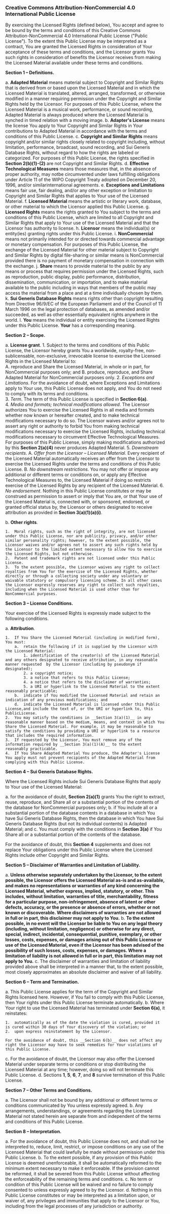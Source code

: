 ### Creative Commons Attribution-NonCommercial 4.0 International Public License

By exercising the Licensed Rights (defined below), You accept and agree to be bound by the terms and conditions of this Creative Commons Attribution-NonCommercial 4.0 International Public License ("Public License"). To the extent this Public License may be interpreted as a contract, You are granted the Licensed Rights in consideration of Your acceptance of these terms and conditions, and the Licensor grants You such rights in consideration of benefits the Licensor receives from making the Licensed Material available under these terms and conditions.

**Section 1 – Definitions.** 

a.  **Adapted Material**  means material subject to Copyright and Similar Rights that is derived from or based upon the Licensed Material and in which the Licensed Material is translated, altered, arranged, transformed, or otherwise modified in a manner requiring permission under the Copyright and Similar Rights held by the Licensor. For purposes of this Public License, where the Licensed Material is a musical work, performance, or sound recording, Adapted Material is always produced where the Licensed Material is synched in timed relation with a moving image.
b.  **Adapter's License**  means the license You apply to Your Copyright and Similar Rights in Your contributions to Adapted Material in accordance with the terms and conditions of this Public License.
c.  **Copyright and Similar Rights**  means copyright and/or similar rights closely related to copyright including, without limitation, performance, broadcast, sound recording, and Sui Generis Database Rights, without regard to how the rights are labeled or categorized. For purposes of this Public License, the rights specified in __Section 2(b)(1)-(2)__ are not Copyright and Similar Rights.
d.  **Effective Technological Measures**  means those measures that, in the absence of proper authority, may notbe circumvented under laws fulfilling obligations under Article 11 of the WIPO Copyright Treaty adopted on December 20, 1996, and/or similarinternational agreements.
e.  **Exceptions and Limitations**  means fair use, fair dealing, and/or any other exception or limitation to Copyright and Similar Rights that applies to Your use of the Licensed Material.
f.  **Licensed Material**  means the artistic or literary work, database, or other material to which the Licensor applied this Public License.
g.  **Licensed Rights** means the rights granted to You subject to the terms and conditions of this Public License, which are limited to all Copyright and Similar Rights that apply to Your use of the Licensed Material and that the Licensor has authority to license.
h.  **Licensor**  means the individual(s) or entity(ies) granting rights under this Public License.
i.  **NonCommercial**  means not primarily intended for or directed towards commercial advantage or monetary compensation. For purposes of this Public License, the exchange of the Licensed Material for other material subject to Copyright and Similar Rights by digital file-sharing or similar means is NonCommercial provided there is no payment of monetary compensation in connection with the exchange.
j.  **Share**  means to provide material to the public by any means or process that requires permission under the Licensed Rights, such as reproduction, public display, public performance, distribution, dissemination, communication, or importation, and to make material available to the public including in ways that members of the public may access the material from a place and at a time individually chosen by them.
k.  **Sui Generis Database Rights**  means rights other than copyright resulting from Directive 96/9/EC of the European Parliament and of the Council of 11 March 1996 on the legal protection of databases, as amended and/or succeeded, as well as other essentially equivalent rights anywhere in the world.
l.  **You**  means the individual or entity exercising the Licensed Rights under this Public License. **Your** has a corresponding meaning.

**Section 2 – Scope.** 

a.  **License grant**. 
	1.  Subject to the terms and conditions of this Public License, the Licensor hereby grants You a worldwide, royalty-free, non-sublicensable, non-exclusive, irrevocable license to exercise the Licensed Rights in the Licensed Material to:  
		A.  reproduce and Share the Licensed Material, in whole or in part, for NonCommercial purposes only; and
		B.  produce, reproduce, and Share Adapted Material for NonCommercial purposes only.
    2.  _Exceptions and Limitations_. For the avoidance of doubt, where Exceptions and Limitations apply to Your use, this Public License does not apply, and You do not need to comply with its terms and conditions.  
    3.  _Term_. The term of this Public License is specified in __Section 6(a)__.  
    4.  _Media and formats; technical modifications allowed_. The Licensor authorizes You to exercise the Licensed Rights in all media and formats whether now known or hereafter created, and to make technical modifications necessary to do so. The Licensor waives and/or agrees not to assert any right or authority to forbid You from making technical modifications necessary to exercise the Licensed Rights, including technical modifications necessary to circumvent Effective Technological Measures. For purposes of this Public License, simply making modifications authorized by this __Section 2(a)(4)__ never produces Adapted Material. 
    5.  _Downstream recipients_. 
		A.  _Offer from the Licensor – Licensed Material_. Every recipient of the Licensed Material automatically receives an  offer from the Licensor to exercise the Licensed Rights under the terms and conditions of this Public License.
        B.  _No downstream restrictions_. You may not offer or impose any additional or different terms or  conditions on, or apply any Effective Technological Measures to, the Licensed Material if doing so restricts exercise of the Licensed Rights by any recipient of the Licensed Material.
	6.  _No endorsement_. Nothing in this Public License constitutes or may be construed as permission to assert or imply that You are, or that Your use of the Licensed Material is, connected with, or sponsored, endorsed, or granted official status by, the Licensor or others designated to receive attribution as provided in __Section 3(a)(1)(a)(i)__.  

b.  **Other rights**. 

	1.  Moral rights, such as the right of integrity, are not licensed under this Public License, nor are publicity, privacy, and/or other similar personality rights; however, to the extent possible, the Licensor waives and/or agrees not to assert any such rights held by the Licensor to the limited extent necessary to allow You to exercise the Licensed Rights, but not otherwise. 
    2.  Patent and trademark rights are not licensed under this Public License.  
    3.  To the extent possible, the Licensor waives any right to collect royalties from You for the exercise of the Licensed Rights, whether directly or through a collecting society under any voluntary or waivable statutory or compulsory licensing scheme. In all other cases the Licensor expressly reserves any right to collect such royalties, including when the Licensed Material is used other than for NonCommercial purposes. 

**Section 3 – License Conditions.** 

Your exercise of the Licensed Rights is expressly made subject to the following conditions.

a.  **Attribution**. 

	1.  If You Share the Licensed Material (including in modified form), You must: 
		a.  retain the following if it is supplied by the Licensor with the Licensed Material:
			1. identification of the creator(s) of the Licensed Material and any others designated to receive attribution, in any reasonable manner requested  by the Licensor (including by pseudonym if designated);
			2. a copyright notice;
			3. a notice that refers to this Public License;
			4. a notice that refers to the disclaimer of warranties;
            5. a URI or hyperlink to the Licensed Material to the extent reasonably practicable;
        b.  indicate if You modified the Licensed Material and retain an indication of any previous modifications; and
        d.  indicate the Licensed Material is licensed under this Public License,and include the text of, or the URI or hyperlink to, this PublicLicense.
    2.  You may satisfy the conditions in __Section 3(a)(1)__ in any reasonable manner based on the medium, means, and context in which You Share the Licensed Material. For example, it may be reasonable to satisfy the conditions by providing a URI or hyperlink to a resource that includes the required information. 
    3.  If requested by the Licensor, You must remove any of the information required by __Section 3(a)(1)(A)__ to the extent reasonably practicable. 
    4.  If You Share Adapted Material You produce, the Adapter's License You apply must not prevent recipients of the Adapted Material from complying with this Public License. 

**Section 4 – Sui Generis Database Rights.** 

Where the Licensed Rights include Sui Generis Database Rights that apply to Your use of the Licensed Material:

a.  for the avoidance of doubt, __Section 2(a)(1)__ grants You the right to extract, reuse, reproduce, and Share all or a substantial portion of the contents of the database for NonCommercial purposes only; 
b.  if You include all or a substantial portion of the database contents in a database in which You have Sui Generis Database Rights, then the database in which You have Sui Generis Database Rights (but not its individual contents) is Adapted Material; and 
c.  You must comply with the conditions in __Section 3(a)__ if You Share all or a substantial portion of the contents of the database. 

For the avoidance of doubt, this __Section 4__ supplements and does not replace Your obligations under this Public License where the Licensed Rights include other Copyright and Similar Rights.

**Section 5 – Disclaimer of Warranties and Limitation of Liability.** 

a.  **Unless otherwise separately undertaken by the Licensor, to the extent possible, the Licensor offers the Licensed Material as-is and as-available, and makes no representations or warranties of any kind concerning the Licensed Material, whether express, implied, statutory, or other. This includes, without limitation, warranties of title, merchantability, fitness for a particular purpose, non-infringement, absence of latent or other defects, accuracy, or the presence or absence of errors, whether or not known or discoverable. Where disclaimers of warranties are not allowed in full or in part, this disclaimer may not apply to You.** 
b.  **To the extent possible, in no event will the Licensor be liable to You on any legal theory (including, without limitation, negligence) or otherwise for any direct, special, indirect, incidental, consequential, punitive, exemplary, or other losses, costs, expenses, or damages arising out of this Public License or use of the Licensed Material, even if the Licensor has been advised of the possibility of such losses, costs, expenses, or damages. Where a limitation of liability is not allowed in full or in part, this limitation may not apply to You.** 
c.  The disclaimer of warranties and limitation of liability provided above shall be interpreted in a manner that, to the extent possible, most closely approximates an absolute disclaimer and waiver of all liability. 

**Section 6 – Term and Termination.** 

a.  This Public License applies for the term of the Copyright and Similar Rights licensed here. However, if You fail to comply with this Public License, then Your rights under this Public License terminate automatically. 
b.  Where Your right to use the Licensed Material has terminated under __Section 6(a)__, it reinstates: 

    1.  automatically as of the date the violation is cured, provided it is cured within 30 days of Your discovery of the violation; or
    2.  upon express reinstatement by the Licensor.

	For the avoidance of doubt, this __Section 6(b)__ does not affect any right the Licensor may have to seek remedies for Your violations of this Public License.

c.  For the avoidance of doubt, the Licensor may also offer the Licensed Material under separate terms or conditions or stop distributing the Licensed Material at any time; however, doing so will not terminate this Public License. 
d.  Sections __1__, __5__, __6__, __7__, and __8__ survive termination of this Public License. 

**Section 7 – Other Terms and Conditions.** 

a.  The Licensor shall not be bound by any additional or different terms or conditions communicated by You unless expressly agreed. 
b.  Any arrangements, understandings, or agreements regarding the Licensed Material not stated herein are separate from and independent of the terms and conditions of this Public License. 

**Section 8 – Interpretation.** 

a.  For the avoidance of doubt, this Public License does not, and shall not be interpreted to, reduce, limit, restrict, or impose conditions on any use of the Licensed Material that could lawfully be made without permission under this Public License. 
b.  To the extent possible, if any provision of this Public License is deemed unenforceable, it shall be automatically reformed to the minimum extent necessary to make it enforceable. If the provision cannot be reformed, it shall be severed from this Public License without affecting the enforceability of the remaining terms and conditions. 
c.  No term or condition of this Public License will be waived and no failure to comply consented to unless expressly agreed to by the Licensor. 
d.  Nothing in this Public License constitutes or may be interpreted as a limitation upon, or waiver of, any privileges and immunities that apply to the Licensor or You, including from the legal processes of any jurisdiction or authority. 